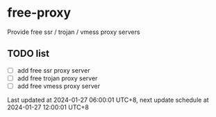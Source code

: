 
# free-proxy
Provide free ssr / trojan / vmess proxy servers


## TODO list
- [ ] add free ssr proxy server
- [ ] add free trojan proxy server
- [ ] add free vmess proxy server

Last updated at 2024-01-27 06:00:01 UTC+8, next update schedule at 2024-01-27 12:00:01 UTC+8

